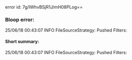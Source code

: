 error id: 7g/IWhvBSjR1J/mH08PLog==
### Bloop error:

25/06/18 00:43:07 INFO FileSourceStrategy: Pushed Filters:
#### Short summary: 

25/06/18 00:43:07 INFO FileSourceStrategy: Pushed Filters: